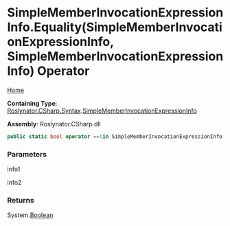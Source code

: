 # SimpleMemberInvocationExpressionInfo\.Equality\(SimpleMemberInvocationExpressionInfo, SimpleMemberInvocationExpressionInfo\) Operator

[Home](../../../../../README.md)

**Containing Type**: [Roslynator.CSharp.Syntax](../../README.md)\.[SimpleMemberInvocationExpressionInfo](../README.md)

**Assembly**: Roslynator\.CSharp\.dll

```csharp
public static bool operator ==(in SimpleMemberInvocationExpressionInfo info1, in SimpleMemberInvocationExpressionInfo info2)
```

### Parameters

info1



info2



### Returns

System\.[Boolean](https://docs.microsoft.com/en-us/dotnet/api/system.boolean)

